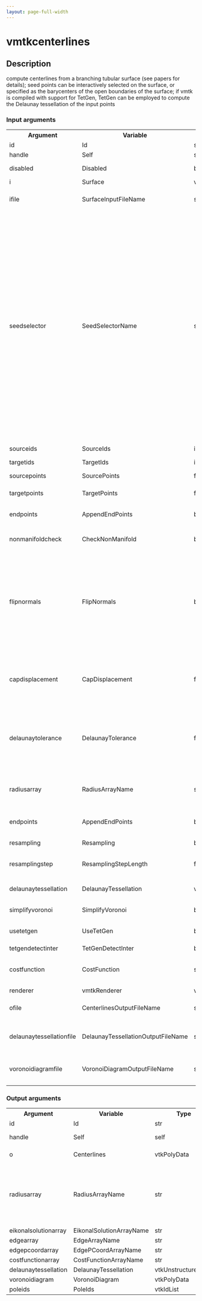 ```yaml
---
layout: page-full-width
---
```

<h1>vmtkcenterlines</h1>
<h2>Description</h2>
compute centerlines from a branching tubular surface (see papers for details); seed points can be interactively selected on the surface, or specified as the barycenters of the open boundaries of the surface; if vmtk is compiled with support for TetGen, TetGen can be employed to compute the Delaunay tessellation of the input points
<h3>Input arguments</h3>
<table class="vmtkscripts">
<tr>
<th>Argument</th><th>Variable</th><th>Type</th><th>Length</th><th>Range</th><th>Default</th><th>Description</th>
</tr>
<tr><td>id</td><td>Id</td><td>str</td><td>1</td><td></td><td>0</td><td>script id</td>
</tr>
<tr><td>handle</td><td>Self</td><td>self</td><td>1</td><td></td><td></td><td>handle to self</td>
</tr>
<tr><td>disabled</td><td>Disabled</td><td>bool</td><td>1</td><td></td><td>0</td><td>disable execution and piping</td>
</tr>
<tr><td>i</td><td>Surface</td><td>vtkPolyData</td><td>1</td><td></td><td></td><td>the input surface</td>
</tr>
<tr><td>ifile</td><td>SurfaceInputFileName</td><td>str</td><td>1</td><td></td><td></td><td>filename for the default Surface reader</td>
</tr>
<tr><td>seedselector</td><td>SeedSelectorName</td><td>str</td><td>1</td><td>["pickpoint","openprofiles","carotidprofiles","profileidlist","idlist","pointlist"]</td><td>pickpoint</td><td>seed point selection method (pickpoint: interactive; openprofiles: choose among barycenters of open profiles of the surface; carotidprofiles: open profiles are automatically selected based on their z-axis coordinate (lower to higher: CCA, ECA, ICA)); profileidlist: list of open profile ids (specified as argument to -sourceids and -targetids); idlist: list of surface point ids (specified as argument to -sourceids and -targetids); pointlist: list of surface points (specified as argument to -sourcepoints and -targetpoints)</td>
</tr>
<tr><td>sourceids</td><td>SourceIds</td><td>int</td><td>-1</td><td></td><td>[]</td><td>list of source point ids</td>
</tr>
<tr><td>targetids</td><td>TargetIds</td><td>int</td><td>-1</td><td></td><td>[]</td><td>list of target point ids</td>
</tr>
<tr><td>sourcepoints</td><td>SourcePoints</td><td>float</td><td>-1</td><td></td><td>[]</td><td>list of source point coordinates</td>
</tr>
<tr><td>targetpoints</td><td>TargetPoints</td><td>float</td><td>-1</td><td></td><td>[]</td><td>list of target point coordinates</td>
</tr>
<tr><td>endpoints</td><td>AppendEndPoints</td><td>bool</td><td>1</td><td></td><td>0</td><td>toggle append open profile barycenters to centerlines</td>
</tr>
<tr><td>nonmanifoldcheck</td><td>CheckNonManifold</td><td>bool</td><td>1</td><td></td><td>0</td><td>toggle checking the surface for non-manifold edges</td>
</tr>
<tr><td>flipnormals</td><td>FlipNormals</td><td>bool</td><td>1</td><td></td><td>0</td><td>flip normals after outward normal computation; outward oriented normals must be computed for the removal of outer tetrahedra; the algorithm might fail so for weird geometries, so changing this might solve the problem</td>
</tr>
<tr><td>capdisplacement</td><td>CapDisplacement</td><td>float</td><td>1</td><td></td><td>0.0</td><td>displacement of the center points of caps at open profiles along their normals (avoids the creation of degenerate tetrahedra)</td>
</tr>
<tr><td>delaunaytolerance</td><td>DelaunayTolerance</td><td>float</td><td>1</td><td></td><td>0.001</td><td>tolerance for evaluating coincident points during Delaunay tessellation, evaluated as a fraction of the bounding box</td>
</tr>
<tr><td>radiusarray</td><td>RadiusArrayName</td><td>str</td><td>1</td><td></td><td>MaximumInscribedSphereRadius</td><td>name of the array where radius values of maximal inscribed spheres have to be stored</td>
</tr>
<tr><td>endpoints</td><td>AppendEndPoints</td><td>bool</td><td>1</td><td></td><td>0</td><td>toggle append open profile barycenters to centerlines</td>
</tr>
<tr><td>resampling</td><td>Resampling</td><td>bool</td><td>1</td><td></td><td>0</td><td>toggle centerlines resampling</td>
</tr>
<tr><td>resamplingstep</td><td>ResamplingStepLength</td><td>float</td><td>1</td><td>(0.0,)</td><td>1.0</td><td>distance between points in the resampled line</td>
</tr>
<tr><td>delaunaytessellation</td><td>DelaunayTessellation</td><td>vtkUnstructuredGrid</td><td>1</td><td></td><td></td><td>optional input Delaunay tessellation</td>
</tr>
<tr><td>simplifyvoronoi</td><td>SimplifyVoronoi</td><td>bool</td><td>1</td><td></td><td>0</td><td>toggle simplification of Voronoi diagram</td>
</tr>
<tr><td>usetetgen</td><td>UseTetGen</td><td>bool</td><td>1</td><td></td><td>0</td><td>toggle use TetGen to compute Delaunay tessellation</td>
</tr>
<tr><td>tetgendetectinter</td><td>TetGenDetectInter</td><td>bool</td><td>1</td><td></td><td>1</td><td>TetGen option</td>
</tr>
<tr><td>costfunction</td><td>CostFunction</td><td>str</td><td>1</td><td></td><td>1/R</td><td>specify cost function to be minimized during centerline computation</td>
</tr>
<tr><td>renderer</td><td>vmtkRenderer</td><td>vmtkRenderer</td><td>1</td><td></td><td></td><td>external renderer</td>
</tr>
<tr><td>ofile</td><td>CenterlinesOutputFileName</td><td>str</td><td>1</td><td></td><td></td><td>filename for the default Centerlines writer</td>
</tr>
<tr><td>delaunaytessellationfile</td><td>DelaunayTessellationOutputFileName</td><td>str</td><td>1</td><td></td><td></td><td>filename for the default DelaunayTessellation writer</td>
</tr>
<tr><td>voronoidiagramfile</td><td>VoronoiDiagramOutputFileName</td><td>str</td><td>1</td><td></td><td></td><td>filename for the default VoronoiDiagram writer</td>
</tr>
</table>
<h3>Output arguments</h3>
<table class="vmtkscripts">
<tr>
<th>Argument</th><th>Variable</th><th>Type</th><th>Length</th><th>Range</th><th>Default</th><th>Description</th>
</tr>
<tr><td>id</td><td>Id</td><td>str</td><td>1</td><td></td><td>0</td><td>script id</td>
</tr>
<tr><td>handle</td><td>Self</td><td>self</td><td>1</td><td></td><td></td><td>handle to self</td>
</tr>
<tr><td>o</td><td>Centerlines</td><td>vtkPolyData</td><td>1</td><td></td><td></td><td>the output centerlines</td>
</tr>
<tr><td>radiusarray</td><td>RadiusArrayName</td><td>str</td><td>1</td><td></td><td>MaximumInscribedSphereRadius</td><td>name of the array where radius values of maximal inscribed spheres are stored</td>
</tr>
<tr><td>eikonalsolutionarray</td><td>EikonalSolutionArrayName</td><td>str</td><td>1</td><td></td><td>EikonalSolution</td><td></td>
</tr>
<tr><td>edgearray</td><td>EdgeArrayName</td><td>str</td><td>1</td><td></td><td>EdgeArray</td><td></td>
</tr>
<tr><td>edgepcoordarray</td><td>EdgePCoordArrayName</td><td>str</td><td>1</td><td></td><td>EdgePCoordArray</td><td></td>
</tr>
<tr><td>costfunctionarray</td><td>CostFunctionArrayName</td><td>str</td><td>1</td><td></td><td>CostFunctionArray</td><td></td>
</tr>
<tr><td>delaunaytessellation</td><td>DelaunayTessellation</td><td>vtkUnstructuredGrid</td><td>1</td><td></td><td></td><td></td>
</tr>
<tr><td>voronoidiagram</td><td>VoronoiDiagram</td><td>vtkPolyData</td><td>1</td><td></td><td></td><td></td>
</tr>
<tr><td>poleids</td><td>PoleIds</td><td>vtkIdList</td><td>1</td><td></td><td></td><td></td>
</tr>
</table>

